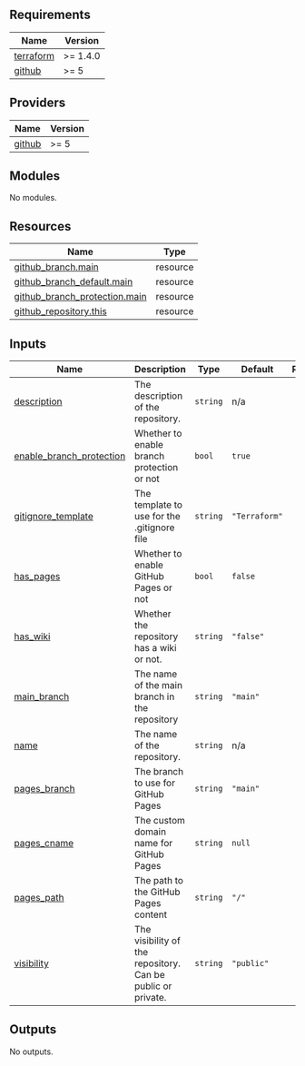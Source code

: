 <!-- BEGIN_TF_DOCS -->
## Requirements

| Name | Version |
|------|---------|
| <a name="requirement_terraform"></a> [terraform](#requirement\_terraform) | >= 1.4.0 |
| <a name="requirement_github"></a> [github](#requirement\_github) | >= 5 |

## Providers

| Name | Version |
|------|---------|
| <a name="provider_github"></a> [github](#provider\_github) | >= 5 |

## Modules

No modules.

## Resources

| Name | Type |
|------|------|
| [github_branch.main](https://registry.terraform.io/providers/integrations/github/latest/docs/resources/branch) | resource |
| [github_branch_default.main](https://registry.terraform.io/providers/integrations/github/latest/docs/resources/branch_default) | resource |
| [github_branch_protection.main](https://registry.terraform.io/providers/integrations/github/latest/docs/resources/branch_protection) | resource |
| [github_repository.this](https://registry.terraform.io/providers/integrations/github/latest/docs/resources/repository) | resource |

## Inputs

| Name | Description | Type | Default | Required |
|------|-------------|------|---------|:--------:|
| <a name="input_description"></a> [description](#input\_description) | The description of the repository. | `string` | n/a | yes |
| <a name="input_enable_branch_protection"></a> [enable\_branch\_protection](#input\_enable\_branch\_protection) | Whether to enable branch protection or not | `bool` | `true` | no |
| <a name="input_gitignore_template"></a> [gitignore\_template](#input\_gitignore\_template) | The template to use for the .gitignore file | `string` | `"Terraform"` | no |
| <a name="input_has_pages"></a> [has\_pages](#input\_has\_pages) | Whether to enable GitHub Pages or not | `bool` | `false` | no |
| <a name="input_has_wiki"></a> [has\_wiki](#input\_has\_wiki) | Whether the repository has a wiki or not. | `string` | `"false"` | no |
| <a name="input_main_branch"></a> [main\_branch](#input\_main\_branch) | The name of the main branch in the repository | `string` | `"main"` | no |
| <a name="input_name"></a> [name](#input\_name) | The name of the repository. | `string` | n/a | yes |
| <a name="input_pages_branch"></a> [pages\_branch](#input\_pages\_branch) | The branch to use for GitHub Pages | `string` | `"main"` | no |
| <a name="input_pages_cname"></a> [pages\_cname](#input\_pages\_cname) | The custom domain name for GitHub Pages | `string` | `null` | no |
| <a name="input_pages_path"></a> [pages\_path](#input\_pages\_path) | The path to the GitHub Pages content | `string` | `"/"` | no |
| <a name="input_visibility"></a> [visibility](#input\_visibility) | The visibility of the repository. Can be public or private. | `string` | `"public"` | no |

## Outputs

No outputs.
<!-- END_TF_DOCS -->
